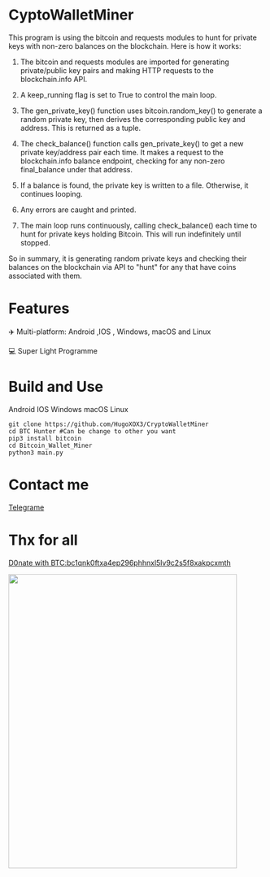 # CyptoWalletMiner

This program is using the bitcoin and requests modules to hunt for private keys with non-zero balances on the blockchain. Here is how it works:

1. The bitcoin and requests modules are imported for generating private/public key pairs and making HTTP requests to the blockchain.info API.

2. A keep_running flag is set to True to control the main loop.

3. The gen_private_key() function uses bitcoin.random_key() to generate a random private key, then derives the corresponding public key and address. This is returned as a tuple. 

4. The check_balance() function calls gen_private_key() to get a new private key/address pair each time. It makes a request to the blockchain.info balance endpoint, checking for any non-zero final_balance under that address. 

5. If a balance is found, the private key is written to a file. Otherwise, it continues looping. 

6. Any errors are caught and printed.

7. The main loop runs continuously, calling check_balance() each time to hunt for private keys holding Bitcoin. This will run indefinitely until stopped.

So in summary, it is generating random private keys and checking their balances on the blockchain via API to "hunt" for any that have coins associated with them.

# Features
✈️ Multi-platform: Android ,IOS , Windows, macOS and Linux

💻 Super Light Programme

# Build and Use
Android IOS Windows macOS Linux
```
git clone https://github.com/HugoXOX3/CryptoWalletMiner
cd BTC Hunter #Can be change to other you want
pip3 install bitcoin
cd Bitcoin_Wallet_Miner
python3 main.py

```

# Contact me

[Telegrame](https://t.me/iamnotniko)

# Thx for all

[D0nate with BTC:bc1qnk0ftxa4ep296phhnxl5lv9c2s5f8xakpcxmth](bitcoin:bc1qnk0ftxa4ep296phhnxl5lv9c2s5f8xakpcxmth?message=Donate)

<img src="https://github.com/HugoXOX3/PythonMiner/blob/main/Image/Donate.jpeg" width="449" height=579>
